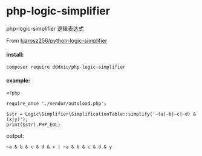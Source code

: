 # php-logic-simplifier

php-logic-simplifier 逻辑表达式

From [kjarosz256/python-logic-simplifier](https://github.com/kjarosz256/python-logic-simplifier)


#### install:

`composer require dddxiu/php-logic-simplifier`


#### example:

```
<?php

require_once './vendor/autoload.php';

$str = Logic\Simplifier\SimplificationTable::simplify('~(a|~b|~c|~d) & (x|y)');
print($str).PHP_EOL;

```

output:
```
~a & b & c & d & x | ~a & b & c & d & y
```
